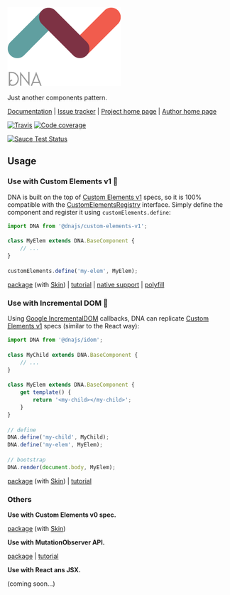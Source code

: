[![Logo](docs/logo.png)](http://dna.chialab.io)

Just another components pattern.

[Documentation](http://dna.chialab.io/docs) | [Issue tracker](https://github.com/Chialab/dna/issues) | [Project home page](http://dna.chialab.io) | [Author home page](http://www.chialab.com)

[![Travis](https://img.shields.io/travis/Chialab/dna.svg?maxAge=2592000)](https://travis-ci.org/Chialab/dna)
[![Code coverage](https://codecov.io/gh/Chialab/dna/branch/next/graph/badge.svg)](https://codecov.io/gh/Chialab/dna/branch/next)

[![Sauce Test Status](https://saucelabs.com/browser-matrix/chialab-sl-012.svg)](https://saucelabs.com/u/chialab-sl-012)

## Usage

### Use with Custom Elements v1 🚀

DNA is built on the top of [Custom Elements v1](https://www.w3.org/TR/custom-elements/) specs, so it is 100% compatible with the [CustomElementsRegistry](https://www.w3.org/TR/custom-elements/#custom-elements-api) interface. Simply define the component and register it using `customElements.define`:
```js
import DNA from '@dnajs/custom-elements-v1';

class MyElem extends DNA.BaseComponent {
    // ...
}

customElements.define('my-elem', MyElem);
```

[package](./packages/dna-custom-elements-v1/) (with [Skin](./packages/dna-skin-ce-v1/)) |
[tutorial](./tutorials/interop/custom-elements-v1.md) |
[native support](http://caniuse.com/#feat=custom-elementsv1) |
[polyfill](https://github.com/webcomponents/custom-elements/)


### Use with Incremental DOM 🌟

Using [Google IncrementalDOM](https://github.com/google/incremental-dom) callbacks, DNA can replicate [Custom Elements v1](https://www.w3.org/TR/custom-elements/) specs (similar to the React way):

```js
import DNA from '@dnajs/idom';

class MyChild extends DNA.BaseComponent {
    // ...
}

class MyElem extends DNA.BaseComponent {
    get template() {
        return '<my-child></my-child>';
    }
}

// define
DNA.define('my-child', MyChild);
DNA.define('my-elem', MyElem);

// bootstrap
DNA.render(document.body, MyElem);
```

[package](./packages/dna-idom/) (with [Skin](./packages/dna-skin-idom/)) |
[tutorial](./tutorials/interop/skin-idom.md)

### Others

**Use with Custom Elements v0 spec.**

[package](./packages/dna-custom-elements-v0/) (with [Skin](./packages/dna-skin-ce-v0/))

**Use with MutationObserver API.**

[package](./packages/dna-mutation/) |
[tutorial](./tutorials/interop/mutation-observer.md)

**Use with React ans JSX.**

(coming soon...)
